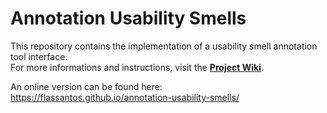 # Annotation Usability Smells

This repository contains the implementation of a usability smell annotation tool interface.  
For more informations and instructions, visit the **[Project Wiki](https://github.com/flassantos/annotation-usability-smells/wiki)**.



An online version can be found here: https://flassantos.github.io/annotation-usability-smells/

